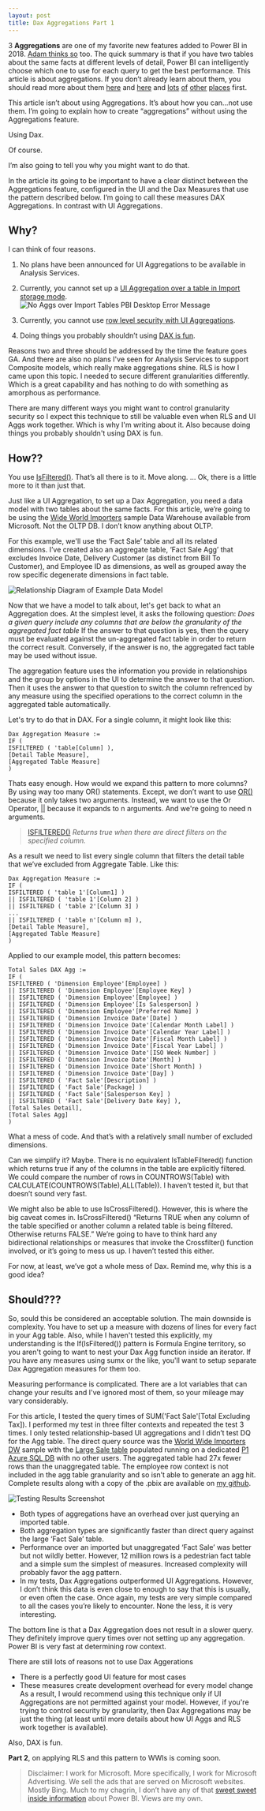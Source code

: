 ```yaml
---
layout: post
title: Dax Aggregations Part 1
---
```

3 **Aggregations** are one of my favorite new features added to Power BI in 2018. [Adam thinks so](https://twitter.com/GuyInACube/status/1073693688155529216) too. The quick summary is that if you have two tables about the same facts at different levels of detail, Power BI can intelligently choose which one to use for each query to get the best performance. This article is about aggregations. If you don’t already learn about them, you should read more about them [here](https://docs.microsoft.com/en-us/power-bi/desktop-aggregations) and [here](https://www.youtube.com/watch?v=RdHSo43LkQg) and [lots](http://radacad.com/power-bi-fast-and-furious-with-aggregations) [of](radacad.com/power-bi-aggregation-step-1-create-the-aggregated-table
) [other](http://radacad.com/dual-storage-mode-the-most-important-configuration-for-aggregations-step-2-power-bi-aggregations) [places](radacad.com/power-bi-aggregations-step-3-configure-aggregation-functions-and-test-aggregations-in-action) first.

This article isn’t about using Aggregations. It’s about how you can…not use them. I’m going to explain how to create “aggregations” without using the Aggregations feature.

Using Dax. 

Of course.

I’m also going to tell you why you might want to do that.

In the article its going to be important to have a clear distinct between the Aggregations feature, configured in the UI and the Dax Measures that use the pattern described below. I’m going to call these measures DAX Aggregations. In contrast with UI Aggregations.

Why?
--

I can think of four reasons.
1. No plans have been announced for UI Aggregations to be available in Analysis Services.
2. Currently, you cannot set up a [UI Aggregation over a table in Import storage mode](https://docs.microsoft.com/en-us/power-bi/desktop-aggregations#validations).
![No Aggs over Import Tables PBI Desktop Error Message](https://github.com/savoy9/AlexsPublicPowerBIStuff/blob/master/Manual%20Aggregations/DQ%20Required.png?raw=true "DQ Required")

1. Currently, you cannot use [row level security with UI Aggregations](https://docs.microsoft.com/en-us/power-bi/desktop-aggregations#validations).
2. Doing things you probably shouldn’t using [DAX is fun](https://twitter.com/philseamark?lang=en).

Reasons two and three should be addressed by the time the feature goes GA. And there are also no plans I've seen for Analysis Services to support Composite models, which really make aggregations shine.
RLS is how I came upon this topic. I needed to secure different granularities differently. Which is a great capability and has nothing to do with something as amorphous as performance.

There are many different ways you might want to control granularity security so I expect this technique to still be valuable even when RLS and UI Aggs work together. Which is why I'm writing about it. Also because doing things you probably shouldn't using DAX is fun.

How??
--

You use [IsFiltered()](https://dax.guide/isfiltered/). That’s all there is to it. Move along.
…
Ok, there is a little more to it than just that.

Just like a UI Aggregation, to set up a Dax Aggregation, you need a data model with two tables about the same facts. For this article, we’re going to be using the [Wide World Importers](https://docs.microsoft.com/en-us/sql/samples/wide-world-importers-what-is?view=sql-server-2017) sample Data Warehouse available from Microsoft. Not the OLTP DB. I don’t know anything about OLTP. 

For this example, we'll use the ‘Fact Sale’ table and all its related dimensions. I’ve created also an aggregate table, ‘Fact Sale Agg’ that excludes Invoice Date, Delivery Customer (as distinct from Bill To Customer), and Employee ID as dimensions, as well as grouped away the row specific degenerate dimensions in fact table.

![Relationship Diagram of Example Data Model](https://github.com/savoy9/AlexsPublicPowerBIStuff/blob/master/Manual%20Aggregations/WWI%20Agg%20Model%20Example.png?raw=true "Relationship Diagram")

Now that we have a model to talk about, let's get back to what an Aggregation does. At the simplest level, it asks the following question: 
*Does a given query include any columns that are below the granularity of the aggregated fact table*
If the answer to that question is yes, then the query must be evaluated against the un-aggregated fact table in order to return the correct result. Conversely, if the answer is no, the aggregated fact table may be used without issue.

The aggregation feature uses the information you provide in relationships and the group by options in the UI to determine the answer to that question. Then it uses the answer to that question to switch the column refrenced by any measure using the specified operations to the correct column in the aggregated table automatically.

Let's try to do that in DAX. For a single column, it might look like this:

    Dax Aggregation Measure :=
    IF (
    ISFILTERED ( 'table[Column] ),
    [Detail Table Measure],
    [Aggregated Table Measure]
    )

Thats easy enough. How would we expand this pattern to more columns? By using way too many OR() statements. Except, we don’t want to use [OR()](https://dax.guide/or/) because it only takes two arguments. Instead, we want to use the Or Operator, [\|\|](https://dax.guide/op/or/) because it expands to n arguments. And we're going to need n arguments.

 >[ISFILTERED()](https://dax.guide/isfiltered/)
 *Returns true when there are direct filters on the specified column.*

As a result we need to list every single column that filters the detail table that we’ve excluded from Aggregate Table. Like this:

    Dax Aggregation Measure :=
    IF (
    ISFILTERED ( 'table 1'[Column1] )
    || ISFILTERED ( 'table 1'[Column 2] )
    || ISFILTERED ( 'table 2'[Column 3] )
    ...
    || ISFILTERED ( 'table n'[Column m] ),
    [Detail Table Measure],
    [Aggregated Table Measure]
    )

Applied to our example model, this pattern becomes:

    Total Sales DAX Agg :=
    IF (
    ISFILTERED ( 'Dimension Employee'[Employee] )
    || ISFILTERED ( 'Dimension Employee'[Employee Key] )
    || ISFILTERED ( 'Dimension Employee'[Employee] )
    || ISFILTERED ( 'Dimension Employee'[Is Salesperson] )
    || ISFILTERED ( 'Dimension Employee'[Preferred Name] )
    || ISFILTERED ( 'Dimension Invoice Date'[Date] )
    || ISFILTERED ( 'Dimension Invoice Date'[Calendar Month Label] )
    || ISFILTERED ( 'Dimension Invoice Date'[Calendar Year Label] )
    || ISFILTERED ( 'Dimension Invoice Date'[Fiscal Month Label] )
    || ISFILTERED ( 'Dimension Invoice Date'[Fiscal Year Label] )
    || ISFILTERED ( 'Dimension Invoice Date'[ISO Week Number] )
    || ISFILTERED ( 'Dimension Invoice Date'[Month] )
    || ISFILTERED ( 'Dimension Invoice Date'[Short Month] )
    || ISFILTERED ( 'Dimension Invoice Date'[Day] )
    || ISFILTERED ( 'Fact Sale'[Description] )
    || ISFILTERED ( 'Fact Sale'[Package] )
    || ISFILTERED ( 'Fact Sale'[Salesperson Key] )
    || ISFILTERED ( 'Fact Sale'[Delivery Date Key] ),
    [Total Sales Detail],
    [Total Sales Agg]
    )

What a mess of code. And that’s with a relatively small number of excluded dimensions.

Can we simplify it? Maybe. There is no equivalent IsTableFiltered() function which returns true if any of the columns in the table are explicitly filtered. We could compare the number of rows in COUNTROWS(Table) with CALCULATE(COUNTROWS(Table),ALL(Table)). I haven’t tested it, but that doesn’t sound very fast.

We might also be able to use IsCrossFiltered(). However, this is where the big caveat comes in. IsCrossFiltered() “Returns TRUE when any column of the table specified or another column a related table is being filtered. Otherwise returns FALSE.” We’re going to have to think hard any bidirectional relationships or measures that invoke the Crossfilter() function involved, or it’s going to mess us up. I haven’t tested this either.

For now, at least, we’ve got a whole mess of Dax. Remind me, why this is a good idea?

Should???
--

So, sould this be considered an acceptable solution. The main downside is complexity. You have to set up a measure with dozens of lines for every fact in your Agg table. Also, while I haven't tested this explicitly, my understanding is the If(IsFiltered()) pattern is Formula Engine territory, so you aren't going to want to nest your Dax Agg function inside an iterator. If you have any measures using sumx or the like, you'll want to setup separate Dax Aggregation measures for them too.

Measuring performance is complicated. There are a lot variables that can change your results and I've ignored most of them, so your mileage may vary considerably. 

For this article, I tested the query times of SUM('Fact Sale'[Total Excluding Tax]). I performed my test in three filter contexts and repeated the test 3 times. I only tested relationship-based UI aggregations and I didn’t test DQ for the Agg table. The direct query source was the [World Wide Importers DW](https://docs.microsoft.com/en-us/sql/samples/wide-world-importers-dw-install-configure?view=sql-server-2017) sample with the [Large Sale table](https://docs.microsoft.com/en-us/sql/samples/wide-world-importers-generate-data?view=sql-server-2017#generate-data-in-wideworldimportersdw-for-performance-testing) populated running on a dedicated [P1 Azure SQL DB](https://azure.microsoft.com/en-us/pricing/details/sql-database/single/) with no other users. The aggregated table had 27x fewer rows than the unaggregated table.  The employee row context is not included in the agg table granularity and so isn’t able to generate an agg hit. Complete results along with a copy of the .pbix are available on [my github](https://github.com/savoy9/AlexsPublicPowerBIStuff/tree/master/Manual%20Aggregations).

![Testing Results Screenshot](https://github.com/savoy9/AlexsPublicPowerBIStuff/blob/master/Manual%20Aggregations/Testing%20Summary.png?raw=true "query response times in milliseconds")
- Both types of aggregations have an overhead over just querying an imported table. 
- Both aggregation types are significantly faster than direct query against the large ‘Fact Sale’ table. 
- Performance over an imported but unaggregated ‘Fact Sale’ was better but not wildly better. However, 12 million rows is a pedestrian fact table and a simple sum the simplest of measures. Increased complexity will probably favor the agg pattern.
- In my tests, Dax Aggregations outperformed UI Aggregations. However, I don’t think this data is even close to enough to say that this is usually, or even often the case. Once again, my tests are very simple compared to all the cases you’re likely to encounter. None the less, it is very interesting.

The bottom line is that a Dax Aggregation does not result in a slower query. They definitely improve query times over not setting up any aggregation. Power BI is very fast at determining row context.

There are still lots of reasons not to use Dax Aggerations
- There is a perfectly good UI feature for most cases
- These measures create development overhead for every model change
As a result, I would recommend using this technique only if UI Aggregations are not permitted against your model. However, if you're trying to control security by granularity, then Dax Aggregations may be just the thing (at least until more details about how UI Aggs and RLS work together is available).

Also, DAX is fun.

**Part 2**, on applying RLS and this pattern to WWIs is coming soon.

>Disclaimer: I work for Microsoft. More specifically, I work for Microsoft Advertising. We sell the ads that are served on Microsoft websites. Mostly Bing. Much to my chagrin, I don’t have any of that [sweet sweet inside information](https://twitter.com/GuyInACube/status/1073692665571655681) about Power BI. Views are my own.